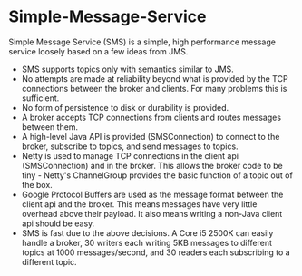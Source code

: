 Simple-Message-Service
======================

Simple Message Service (SMS) is a simple, high performance message service loosely based on a few ideas from JMS.

* SMS supports topics only with semantics similar to JMS.
* No attempts are made at reliability beyond what is provided by the TCP connections between the broker and clients.  For many problems this is sufficient.
* No form of persistence to disk or durability is provided.
* A broker accepts TCP connections from clients and routes messages between them.
* A high-level Java API is provided (SMSConnection) to connect to the broker, subscribe to topics, and send messages to topics.
* Netty is used to manage TCP connections in the client api (SMSConnection) and in the broker.  This allows the broker code to be tiny - Netty's ChannelGroup provides the basic function of a topic out of the box.
* Google Protocol Buffers are used as the message format between the client api and the broker.  This means messages have very little overhead above their payload.  It also means writing a non-Java client api should be easy.
* SMS is fast due to the above decisions.  A Core i5 2500K can easily handle a broker, 30 writers each writing 5KB messages to different topics at 1000 messages/second, and 30 readers each subscribing to a different topic.
